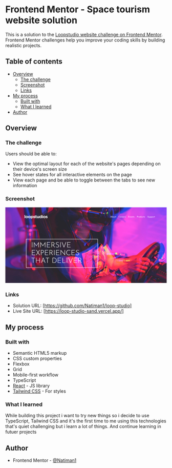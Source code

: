 # Frontend Mentor - Space tourism website solution

This is a solution to the [Loopstudio website challenge on Frontend Mentor](https://www.frontendmentor.io/challenges/loopstudios-landing-page-N88J5Onjw). Frontend Mentor challenges help you improve your coding skills by building realistic projects. 

## Table of contents

- [Overview](#overview)
  - [The challenge](#the-challenge)
  - [Screenshot](#screenshot)
  - [Links](#links)
- [My process](#my-process)
  - [Built with](#built-with)
  - [What I learned](#what-i-learned)
- [Author](#author)


## Overview

### The challenge

Users should be able to:

- View the optimal layout for each of the website's pages depending on their device's screen size
- See hover states for all interactive elements on the page
- View each page and be able to toggle between the tabs to see new information

### Screenshot

![](Screenshot.png)

### Links

- Solution URL: [https://github.com/Natiman1/loop-studio]
- Live Site URL: [https://loop-studio-sand.vercel.app/]

## My process

### Built with

- Semantic HTML5 markup
- CSS custom properties
- Flexbox
- Grid
- Mobile-first workflow
- TypeScript
- [React](https://reactjs.org/) - JS library
- [Tailwind CSS](https://tailwindcss.com/) - For
 styles


### What I learned

While building this project i want to try new things so i decide to use TypeScript, Tailwind CSS and it's the first time to me using this technologies that's quiet challenging but i learn a lot of things. And continue learning in futuer projects


## Author

- Frontend Mentor - [@Natiman1](https://www.frontendmentor.io/profile/Natiman1)



